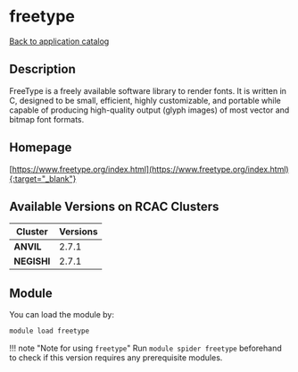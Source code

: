 # freetype

[Back to application catalog](../app_catalog.md)

## Description

FreeType is a freely available software library to render fonts. It is written in C, designed to be small, efficient, highly customizable, and portable while capable of producing high-quality output (glyph images) of most vector and bitmap font formats.

## Homepage

[https://www.freetype.org/index.html](https://www.freetype.org/index.html){:target="_blank"}

## Available Versions on RCAC Clusters

|Cluster|Versions|
|---|---|
**ANVIL**|2.7.1
**NEGISHI**|2.7.1

## Module

You can load the module by:

```bash
module load freetype
```

!!! note "Note for using `freetype`"
    Run `module spider freetype` beforehand to check if this version requires any prerequisite modules.
